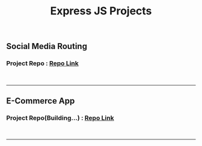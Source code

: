 <h1 align = "center"> Express JS Projects </h1> 

<br>

## Social Media Routing

### Project Repo : [Repo Link](https://github.com/MadhavSahi/FullStack-JavaScript-2022-23/tree/main/ExpressJS_Projects/Express_SocialMediaBasic "Repo Link for Social Media Routing Project")

<br>
<hr>

## E-Commerce App

### Project Repo(Building...) : [Repo Link](https://github.com/MadhavSahi/FullStack-JavaScript-2022-23/tree/main/ExpressJS_Projects/Express_E-Commerce "Repo Link for E-Commerce Project")

<br>
<hr>